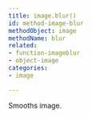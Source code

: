```yaml
---
title: image.blur()
id: method-image-blur
methodObject: image
methodName: blur
related:
- function-imageblur
- object-image
categories:
- image

---
```


Smooths image.